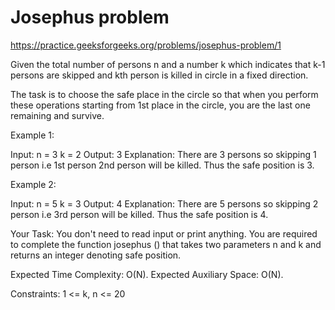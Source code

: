 # Josephus problem


https://practice.geeksforgeeks.org/problems/josephus-problem/1


Given the total number of persons n and a number k which indicates that k-1 persons are skipped and kth person is killed in circle in a fixed direction.

The task is to choose the safe place in the circle so that when you perform these operations starting from 1st place in the circle, you are the last one remaining and survive.

Example 1:

Input:
n = 3 k = 2
Output: 3
Explanation: There are 3 persons so 
skipping 1 person i.e 1st person 2nd 
person will be killed. Thus the safe 
position is 3.
 

Example 2:

Input:
n = 5 k = 3
Output: 4
Explanation: There are 5 persons so 
skipping 2 person i.e 3rd person will 
be killed. Thus the safe position is 4.
 

Your Task:
You don't need to read input or print anything. You are required to complete the function josephus () that takes two parameters n and k and returns an integer denoting safe position. 

Expected Time Complexity: O(N).
Expected Auxiliary Space: O(N).

Constraints:
1 <= k, n <= 20
